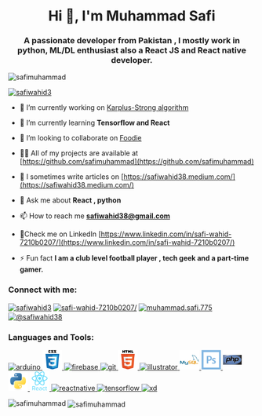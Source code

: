 <h1 align="center">Hi 👋, I'm Muhammad Safi</h1>
<h3 align="center">A passionate developer from Pakistan , I mostly work in python, ML/DL enthusiast also a React JS and React native developer.</h3>

<p align="left"> <img src="https://komarev.com/ghpvc/?username=safimuhammad&label=Profile%20views&color=0e75b6&style=flat" alt="safimuhammad" /> </p>

<p align="left"> <a href="https://twitter.com/safiwahid3" target="blank"><img src="https://img.shields.io/twitter/follow/safiwahid3?logo=twitter&style=for-the-badge" alt="safiwahid3" /></a> </p>

- 🔭 I’m currently working on [Karplus-Strong algorithm](https://github.com/safimuhammad/Foodie-app)

- 🌱 I’m currently learning **Tensorflow and React**

- 👯 I’m looking to collaborate on [Foodie](https://github.com/safimuhammad/Karplus-Strong-Algorithm)

- 👨‍💻 All of my projects are available at [https://github.com/safimuhammad](https://github.com/safimuhammad)

- 📝 I sometimes write articles on [https://safiwahid38.medium.com/](https://safiwahid38.medium.com/)

- 💬 Ask me about **React , python**

- 📫 How to reach me **safiwahid38@gmail.com**

- 📄Check me on LinkedIn [https://www.linkedin.com/in/safi-wahid-7210b0207/](https://www.linkedin.com/in/safi-wahid-7210b0207/)

- ⚡ Fun fact **I am a club level football player , tech geek and a part-time gamer.**

<h3 align="left">Connect with me:</h3>
<p align="left">
<a href="https://twitter.com/safiwahid3" target="blank"><img align="center" src="https://assets.stickpng.com/thumbs/580b57fcd9996e24bc43c53e.png" alt="safiwahid3" height="30" width="40" /></a>
<a href="https://linkedin.com/in/safi-wahid-7210b0207/" target="blank"><img align="center" src="https://cdn-icons-png.flaticon.com/512/174/174857.png" alt="safi-wahid-7210b0207/" height="30" width="40" /></a>
<a href="https://fb.com/muhammad.safi.775" target="blank"><img align="center" src="https://upload.wikimedia.org/wikipedia/commons/thumb/0/05/Facebook_Logo_%282019%29.png/800px-Facebook_Logo_%282019%29.png" alt="muhammad.safi.775" height="30" width="40" /></a>
<a href="https://medium.com/@safiwahid38" target="blank"><img align="center" src="https://miro.medium.com/max/8976/1*Ra88BZ-CSTovFS2ZSURBgg.png" alt="@safiwahid38" height="30" width="90" /></a>
</p>

<h3 align="left">Languages and Tools:</h3>
<p align="left"> <a href="https://www.arduino.cc/" target="_blank"> <img src="https://cdn.worldvectorlogo.com/logos/arduino-1.svg" alt="arduino" width="40" height="40"/> </a> <a href="https://www.w3schools.com/css/" target="_blank"> <img src="https://raw.githubusercontent.com/devicons/devicon/master/icons/css3/css3-original-wordmark.svg" alt="css3" width="40" height="40"/> </a> <a href="https://firebase.google.com/" target="_blank"> <img src="https://www.vectorlogo.zone/logos/firebase/firebase-icon.svg" alt="firebase" width="40" height="40"/> </a> <a href="https://git-scm.com/" target="_blank"> <img src="https://www.vectorlogo.zone/logos/git-scm/git-scm-icon.svg" alt="git" width="40" height="40"/> </a> <a href="https://www.w3.org/html/" target="_blank"> <img src="https://raw.githubusercontent.com/devicons/devicon/master/icons/html5/html5-original-wordmark.svg" alt="html5" width="40" height="40"/> </a> <a href="https://www.adobe.com/in/products/illustrator.html" target="_blank"> <img src="https://www.vectorlogo.zone/logos/adobe_illustrator/adobe_illustrator-icon.svg" alt="illustrator" width="40" height="40"/> </a> <a href="https://www.mysql.com/" target="_blank"> <img src="https://raw.githubusercontent.com/devicons/devicon/master/icons/mysql/mysql-original-wordmark.svg" alt="mysql" width="40" height="40"/> </a> <a href="https://www.photoshop.com/en" target="_blank"> <img src="https://raw.githubusercontent.com/devicons/devicon/master/icons/photoshop/photoshop-line.svg" alt="photoshop" width="40" height="40"/> </a> <a href="https://www.php.net" target="_blank"> <img src="https://raw.githubusercontent.com/devicons/devicon/master/icons/php/php-original.svg" alt="php" width="40" height="40"/> </a> <a href="https://www.python.org" target="_blank"> <img src="https://raw.githubusercontent.com/devicons/devicon/master/icons/python/python-original.svg" alt="python" width="40" height="40"/> </a> <a href="https://reactjs.org/" target="_blank"> <img src="https://raw.githubusercontent.com/devicons/devicon/master/icons/react/react-original-wordmark.svg" alt="react" width="40" height="40"/> </a> <a href="https://reactnative.dev/" target="_blank"> <img src="https://reactnative.dev/img/header_logo.svg" alt="reactnative" width="40" height="40"/> </a> <a href="https://www.tensorflow.org" target="_blank"> <img src="https://www.vectorlogo.zone/logos/tensorflow/tensorflow-icon.svg" alt="tensorflow" width="40" height="40"/> </a> <a href="https://www.adobe.com/products/xd.html" target="_blank"> <img src="https://cdn.worldvectorlogo.com/logos/adobe-xd.svg" alt="xd" width="40" height="40"/> </a> </p>

<p><img align="left" src="https://github-readme-stats.vercel.app/api/top-langs?username=safimuhammad&show_icons=true&locale=en&layout=compact" alt="safimuhammad" /></p>

<p>&nbsp;<img align="center" src="https://github-readme-stats.vercel.app/api?username=safimuhammad&show_icons=true&locale=en" alt="safimuhammad" /></p>
